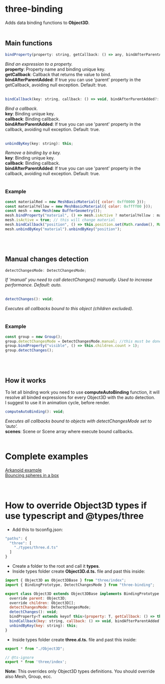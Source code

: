 # three-binding

Adds data binding functions to **Object3D**. 
<br />
<br />

## Main functions

```javascript
bindProperty(property: string, getCallback: () => any, bindAfterParentAdded?: boolean): this;
```
*Bind an expression to a property.* <br />
**property**: Property name and binding unique key. <br />
**getCallback**: Callback that returns the value to bind. <br />
**bindAfterParentAdded**: If true you can use 'parent' property in the getCallback, avoiding null exception. Default: true. 
<br />
<br />

```javascript
bindCallback(key: string, callback: () => void, bindAfterParentAdded?: boolean): this;
```
*Bind a callback.* <br />
**key**: Binding unique key. <br />
**callback**: Binding callback.<br />
**bindAfterParentAdded**: If true you can use 'parent' property in the callback, avoiding null exception. Default: true.
<br />
<br />

```javascript
unbindByKey(key: string): this;
```
*Remove a binding by a key.* <br />
**key**: Binding unique key. <br />
**callback**: Binding callback.<br />
**bindAfterParentAdded**: If true you can use 'parent' property in the callback, avoiding null exception. Default: true.
<br />
<br />

### Example
```javascript
const materialRed = new MeshBasicMaterial({ color: 0xff0000 }));
const materialYellow = new MeshBasicMaterial({ color: 0xffff00 }));
const mesh = new Mesh(new BufferGeometry());
mesh.bindProperty("material", () => mesh.isActive ? materialYellow : materialRed);
mesh.isActive = true; // this will change material
mesh.bindCallback("position", () => this.position.set(Math.random(), Math.random(), Math.random());
mesh.unbindByKey("material").unbindByKey("position");
``` 
<br />
<br />

## Manual changes detection

```javascript
detectChangesMode: DetectChangesMode;
```
*If 'manual' you need to call detectChanges() manually. Used to increase performance. Default: auto.* <br />
<br />

```javascript
detectChanges(): void;
```
*Executes all callbacks bound to this object (children excluded).* <br />
<br />

### Example
```javascript
const group = new Group();
group.detectChangesMode = DetectChangesMode.manual; //this must be done before create any binding for this group.
group.bindProperty("visible", () => this.children.count > 1);
group.detectChanges();
``` 
<br />
<br />

## How it works

To let all binding work you need to use **computeAutoBinding** function, it will resolve all binded expressions for every Object3D with the auto detection. <br />
I suggest to use it in animation cycle, before render.

```javascript
computeAutoBinding(): void;
```
*Executes all callbacks bound to objects with detectChangesMode set to 'auto'.* <br />
**scenes**: Scene or Scene array where execute bound callbacks. <br />
<br />

# Complete examples
[Arkanoid example](https://github.com/agargaro/three-binding-examples/blob/main/src/arkanoid.ts "Arkanoid") <br />
[Bouncing spheres in a box](https://github.com/agargaro/three-binding-examples/blob/main/src/bouncingSpheresInBox.ts "Bouncing spheres in a box") <br />
<br />
<br />

# How to override Object3D types if use typescript and @types/three

+ Add this to tsconfig.json:
```javascript
"paths": {
  "three": [
    "./types/three.d.ts"
  ]
}
```
+ Create a folder to the root and call it **types**.
+ Inside types folder create **Object3D.d.ts.** file and past this inside:
```javascript
import { Object3D as Object3DBase } from "three/index";
import { BindingPrototype, DetectChangesMode } from "three-binding";

export class Object3D extends Object3DBase implements BindingPrototype {
  override parent: Object3D;
  override children: Object3D[];
  detectChangesMode: DetectChangesMode;
  detectChanges(): void;
  bindProperty<T extends keyof this>(property: T, getCallback: () => this[T], bindAfterParentAdded?: boolean): this;
  bindCallback(key: string, callback: () => void, bindAfterParentAdded?: boolean): this;
  unbindByKey(key: string): this;
}
```
+ Inside types folder create **three.d.ts.** file and past this inside:
```javascript
export * from "./Object3D";

// @ts-ignore
export * from 'three/index';
```
**Note:** This overrides only Object3D types definitions. You should override also Mesh, Group, ecc.
